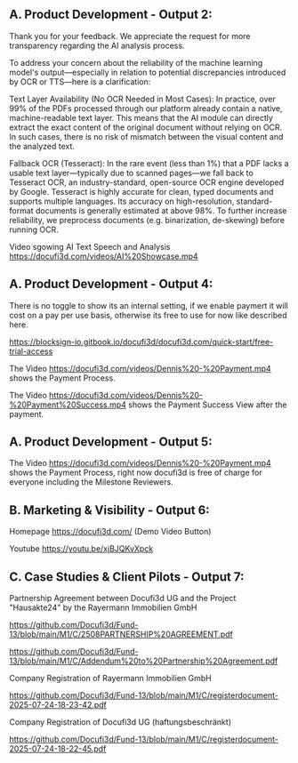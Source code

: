 ## A. Product Development  - Output 2: ##

Thank you for your feedback. We appreciate the request for more transparency regarding the AI analysis process.

To address your concern about the reliability of the machine learning model's output—especially in relation to potential discrepancies introduced by OCR or TTS—here is a clarification:

Text Layer Availability (No OCR Needed in Most Cases):
In practice, over 99% of the PDFs processed through our platform already contain a native, machine-readable text layer. This means that the AI module can directly extract the exact content of the original document without relying on OCR. In such cases, there is no risk of mismatch between the visual content and the analyzed text.

Fallback OCR (Tesseract):
In the rare event (less than 1%) that a PDF lacks a usable text layer—typically due to scanned pages—we fall back to Tesseract OCR, an industry-standard, open-source OCR engine developed by Google.
Tesseract is highly accurate for clean, typed documents and supports multiple languages. Its accuracy on high-resolution, standard-format documents is generally estimated at above 98%. To further increase reliability, we preprocess documents (e.g. binarization, de-skewing) before running OCR.

Video sgowing AI Text Speech and Analysis https://docufi3d.com/videos/AI%20Showcase.mp4

## A. Product Development  - Output 4: ## 

There is no toggle to show its an internal setting, if we enable paymert it will cost on a pay per use basis, otherwise its free to use for now like described here.

https://blocksign-io.gitbook.io/docufi3d/docufi3d.com/quick-start/free-trial-access

The Video https://docufi3d.com/videos/Dennis%20-%20Payment.mp4 shows the Payment Process.

The Video https://docufi3d.com/videos/Dennis%20-%20Payment%20Success.mp4 shows the Payment Success View after the payment.

## A. Product Development  - Output 5: ## 

The Video https://docufi3d.com/videos/Dennis%20-%20Payment.mp4 shows the Payment Process, right now docufi3d is free of charge for everyone including the Milestone Reviewers.

## B. Marketing & Visibility - Output 6: ##

Homepage https://docufi3d.com/ (Demo Video Button)
 
Youtube https://youtu.be/xjBJQKvXpck

## C. Case Studies & Client Pilots - Output 7: ##

Partnership Agreement between Docufi3d UG and the Project "Hausakte24" by the Rayermann Immobilien GmbH

https://github.com/Docufi3d/Fund-13/blob/main/M1/C/2508PARTNERSHIP%20AGREEMENT.pdf

https://github.com/Docufi3d/Fund-13/blob/main/M1/C/Addendum%20to%20Partnership%20Agreement.pdf

Company Registration of Rayermann Immobilien GmbH 

https://github.com/Docufi3d/Fund-13/blob/main/M1/C/registerdocument-2025-07-24-18-23-42.pdf

Company Registration of Docufi3d UG (haftungsbeschränkt)

https://github.com/Docufi3d/Fund-13/blob/main/M1/C/registerdocument-2025-07-24-18-22-45.pdf
